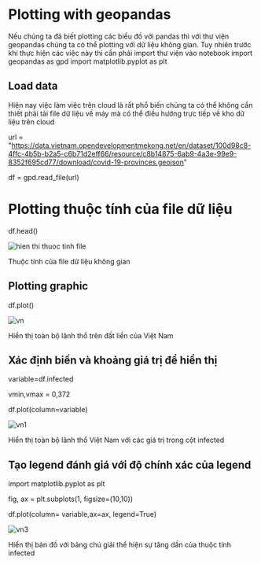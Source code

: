 # Plotting with geopandas
Nếu chúng ta đã biết plotting các biểu đồ với pandas thì với thư viện geopandas chúng ta có thể plotting với dữ liệu không gian. Tuy nhiên trước khi thực hiện các việc này thì cần phải import thư viện vào notebook
import geopandas as gpd
import matplotlib.pyplot as plt
## Load data
Hiện nay việc làm việc trên cloud là rất phổ biến chúng ta có thể không cần thiết phải tải file dữ liệu về máy mà có thể điều hướng trực tiếp về kho dữ liệu trên cloud

url = "https://data.vietnam.opendevelopmentmekong.net/en/dataset/100d98c8-4ffc-4b5b-b2a5-c6b71d2eff66/resource/c8b14875-6ab9-4a3e-99e9-8352f695cd77/download/covid-19-provinces.geojson"

df = gpd.read_file(url)

# Plotting thuộc tính của file dữ liệu

df.head()

![hien thi thuoc tinh file](https://github.com/sigvn/Visualization/blob/gh-pages/images/attribute.png)

Thuộc tính của file dữ liệu không gian

## Plotting graphic

df.plot() 

![vn](https://github.com/sigvn/Visualization/blob/gh-pages/images/vn.png)

Hiển thị toàn bộ lãnh thổ trên đất liền của Việt Nam
## Xác định biến và khoảng giá trị để hiển thị

variable=df.infected

vmin,vmax = 0,372

df.plot(column=variable)

![vn1](https://github.com/sigvn/Visualization/blob/gh-pages/images/vn1.png)

Hiển thị toàn bộ lãnh thổ Việt Nam với các giá trị  trong cột infected

## Tạo legend đánh giá với độ chính xác của legend

import matplotlib.pyplot as plt

fig, ax = plt.subplots(1, figsize=(10,10))

df.plot(column= variable,ax=ax, legend=True)

![vn3](https://github.com/sigvn/Visualization/blob/gh-pages/images/vn3.png)

Hiển thị bản đồ với bảng chú giải thể hiện sự tăng dần của thuộc tính infected
